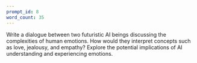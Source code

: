 ```yaml
---
prompt_id: 8
word_count: 35
---
```


Write a dialogue between two futuristic AI beings discussing the complexities of human emotions. How would they interpret concepts such as love, jealousy, and empathy? Explore the potential implications of AI understanding and experiencing emotions.
